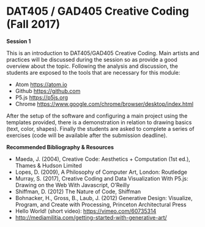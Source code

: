 DAT405 / GAD405 Creative Coding  
(Fall 2017)
===========================================

__Session 1__

This is an introduction to DAT405/GAD405 Creative Coding. Main artists and practices will be discussed during the session so as provide a good overview about the topic. Following the analysis and discussion, the students are exposed to the tools that are necessary for this module:  
* Atom https://atom.io  
* Github https://github.com  
* P5.js https://p5js.org  
* Chrome https://www.google.com/chrome/browser/desktop/index.html  

After the setup of the software and configuring a main project using the templates provided, there is a demonstration in relation to drawing basics (text, color, shapes). Finally the students are asked to complete a series of exercises (code will be available after the submission deadline).  

**Recommended Bibliography & Resources**  

* Maeda, J. (2004), Creative Code: Aesthetics + Computation (1st ed.), Thames & Hudson Limited  
* Lopes, D. (2009), A Philosophy of Computer Art, London: Routledge  
* Murray, S. (2017), Creative Coding and Data Visualization With P5.js: Drawing on the Web With Javascript, O’Reilly  
* Shiffman, D. (2012) The Nature of Code, Shiffman  
* Bohnacker, H., Gross, B., Laub, J. (2012) Generative Design: Visualize, Program, and Create with Processing, Princeton Architectural Press  
* Hello World! (short video): https://vimeo.com/60735314  
* http://mediamilitia.com/getting-started-with-generative-art/  
